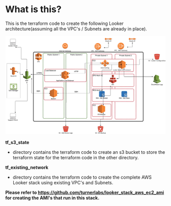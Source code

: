 # What is this?

This is the terraform code to create the following Looker architecture(assuming all the VPC's / Subnets are already in place).

![AWS](images/looker.jpg)

**tf_s3_state** 

- directory contains the terraform code to create an s3 bucket to store the terraform state for the terraform code in the other directory.

**tf_existing_network**

- directory contains the terraform code to create the complete AWS Looker stack using existing VPC's and Subnets.

**Please refer to https://github.com/turnerlabs/looker_stack_aws_ec2_ami for creating the AMI's that run in this stack.**
